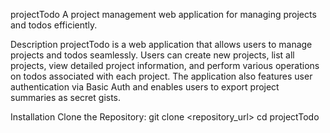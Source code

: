 projectTodo
A project management web application for managing projects and todos efficiently.

Description
projectTodo is a web application that allows users to manage projects and todos seamlessly. Users can create new projects, list all projects, view detailed project information, 
and perform various operations on todos associated with each project. The application also features user authentication via Basic Auth and enables users to export project summaries 
as secret gists.


Installation
Clone the Repository:
git clone <repository_url>
cd projectTodo
